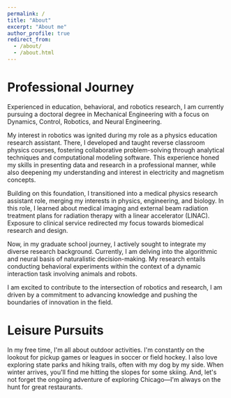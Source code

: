 ```yaml
---
permalink: /
title: "About"
excerpt: "About me"
author_profile: true
redirect_from: 
  - /about/
  - /about.html
---
```


# Professional Journey 
Experienced in education, behavioral, and robotics research, I am currently pursuing a doctoral degree in Mechanical Engineering with a focus on Dynamics, Control, Robotics, and Neural Engineering.

My interest in robotics was ignited during my role as a physics education research assistant. There, I developed and taught reverse classroom physics courses, fostering collaborative problem-solving through analytical techniques and computational modeling software. This experience honed my skills in presenting data and research in a professional manner, while also deepening my understanding and interest in electricity and magnetism concepts.

Building on this foundation, I transitioned into a medical physics research assistant role, merging my interests in physics, engineering, and biology.  In this role, I learned about medical imaging and external beam radiation treatment plans for radiation therapy with a linear accelerator (LINAC). Exposure to clinical service redirected my focus towards biomedical research and design.

Now, in my graduate school journey, I actively sought to integrate my diverse research background. Currently, I am delving into the algorithmic and neural basis of naturalistic decision-making. My research entails conducting behavioral experiments within the context of a dynamic interaction task involving animals and robots.

I am excited to contribute to the intersection of robotics and research, I am driven by a commitment to advancing knowledge and pushing the boundaries of innovation in the field.

# Leisure Pursuits

In my free time, I'm all about outdoor activities. I'm constantly on the lookout for pickup games or leagues in soccer or field hockey. I also love exploring state parks and hiking trails, often with my dog by my side. When winter arrives, you'll find me hitting the slopes for some skiing. And, let's not forget the ongoing adventure of exploring Chicago—I'm always on the hunt for great restaurants.